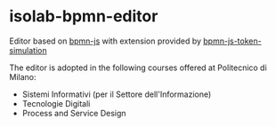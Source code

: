 # isolab-bpmn-editor

Editor based on [bpmn-js](https://github.com/bpmn-io/bpmn-js) with extension provided by [bpmn-js-token-simulation](https://github.com/bpmn-io/bpmn-js-token-simulation)

The editor is adopted in the following courses offered at Politecnico di Milano:
- Sistemi Informativi (per il Settore dell'Informazione)
- Tecnologie Digitali
- Process and Service Design
